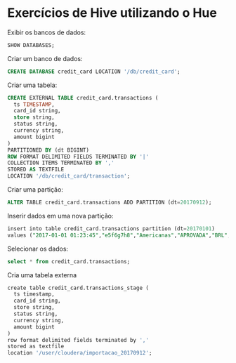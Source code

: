 # Exercícios de Hive utilizando o Hue

Exibir os bancos de dados:  
```sql
SHOW DATABASES;
```

Criar um banco de dados:  
```sql
CREATE DATABASE credit_card LOCATION '/db/credit_card';
```

Criar uma tabela:
```sql
CREATE EXTERNAL TABLE credit_card.transactions (  
  ts TIMESTAMP,  
  card_id string,  
  store string,  
  status string,  
  currency string,  
  amount bigint  
)  
PARTITIONED BY (dt BIGINT)  
ROW FORMAT DELIMITED FIELDS TERMINATED BY '|'  
COLLECTION ITEMS TERMINATED BY ','  
STORED AS TEXTFILE  
LOCATION '/db/credit_card/transaction';
```

Criar uma partição:  
```sql
ALTER TABLE credit_card.transactions ADD PARTITION (dt=20170912);
```

Inserir dados em uma nova partição:
```sql
insert into table credit_card.transactions partition (dt=20170101)   
values ("2017‐01‐01 01:23:45","e5f6g7h8","Americanas","APROVADA","BRL",5000);
```

Selecionar os dados:
```sql
select * from credit_card.transactions;
```

Cria uma tabela externa 
```sql
create table credit_card.transactions_stage (
  ts timestamp,     
  card_id string,     
  store string,     
  status string,     
  currency string,     
  amount bigint 
) 
row format delimited fields terminated by ',' 
stored as textfile 
location '/user/cloudera/importacao_20170912';
```
